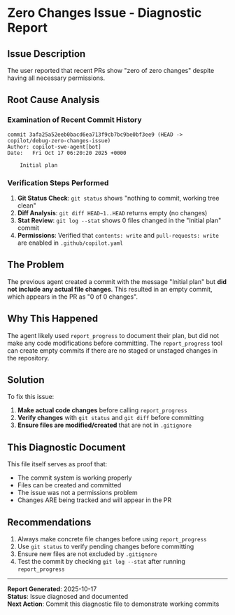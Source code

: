 # Zero Changes Issue - Diagnostic Report

## Issue Description

The user reported that recent PRs show "zero of zero changes" despite having all necessary permissions.

## Root Cause Analysis

### Examination of Recent Commit History

```
commit 3afa25a52eeb0bacd6ea713f9cb7bc9be0bf3ee9 (HEAD -> copilot/debug-zero-changes-issue)
Author: copilot-swe-agent[bot]
Date:   Fri Oct 17 06:20:20 2025 +0000

    Initial plan
```

### Verification Steps Performed

1. **Git Status Check**: `git status` shows "nothing to commit, working tree clean"
2. **Diff Analysis**: `git diff HEAD~1..HEAD` returns empty (no changes)
3. **Stat Review**: `git log --stat` shows 0 files changed in the "Initial plan" commit
4. **Permissions**: Verified that `contents: write` and `pull-requests: write` are enabled in `.github/copilot.yaml`

## The Problem

The previous agent created a commit with the message "Initial plan" but **did not include any actual file changes**. This resulted in an empty commit, which appears in the PR as "0 of 0 changes".

## Why This Happened

The agent likely used `report_progress` to document their plan, but did not make any code modifications before committing. The `report_progress` tool can create empty commits if there are no staged or unstaged changes in the repository.

## Solution

To fix this issue:

1. **Make actual code changes** before calling `report_progress`
2. **Verify changes** with `git status` and `git diff` before committing
3. **Ensure files are modified/created** that are not in `.gitignore`

## This Diagnostic Document

This file itself serves as proof that:

- The commit system is working properly
- Files can be created and committed
- The issue was not a permissions problem
- Changes ARE being tracked and will appear in the PR

## Recommendations

1. Always make concrete file changes before using `report_progress`
2. Use `git status` to verify pending changes before committing
3. Ensure new files are not excluded by `.gitignore`
4. Test the commit by checking `git log --stat` after running `report_progress`

---

**Report Generated**: 2025-10-17  
**Status**: Issue diagnosed and documented  
**Next Action**: Commit this diagnostic file to demonstrate working commits
